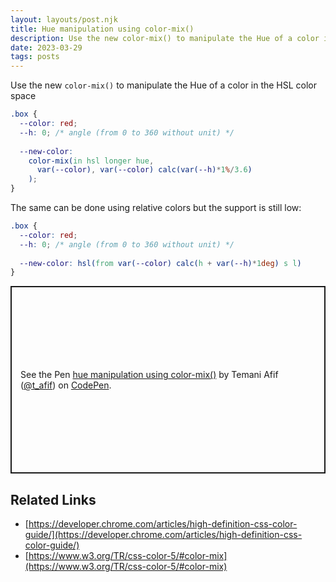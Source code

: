```yaml
---
layout: layouts/post.njk
title: Hue manipulation using color-mix()
description: Use the new color-mix() to manipulate the Hue of a color in the HSL color space
date: 2023-03-29
tags: posts
---
```


Use the new `color-mix()` to manipulate the Hue of a color in the HSL color space

```css
.box {
  --color: red; 
  --h: 0; /* angle (from 0 to 360 without unit) */
  
  --new-color: 
    color-mix(in hsl longer hue, 
      var(--color), var(--color) calc(var(--h)*1%/3.6)
    );
}
```

The same can be done using relative colors but the support is still low:

```css
.box {
  --color: red; 
  --h: 0; /* angle (from 0 to 360 without unit) */
  
  --new-color: hsl(from var(--color) calc(h + var(--h)*1deg) s l)
}
``` 

<p class="codepen" data-height="300" data-default-tab="result" data-slug-hash="VwGNQEv" data-preview="true" data-user="t_afif" style="height: 300px; box-sizing: border-box; display: flex; align-items: center; justify-content: center; border: 2px solid; margin: 1em 0; padding: 1em;">
  <span>See the Pen <a href="https://codepen.io/t_afif/pen/VwGNQEv">
  hue manipulation using color-mix()</a> by Temani Afif (<a href="https://codepen.io/t_afif">@t_afif</a>)
  on <a href="https://codepen.io">CodePen</a>.</span>
</p>
<script async src="https://cpwebassets.codepen.io/assets/embed/ei.js"></script>

## Related Links

* [https://developer.chrome.com/articles/high-definition-css-color-guide/](https://developer.chrome.com/articles/high-definition-css-color-guide/)
* [https://www.w3.org/TR/css-color-5/#color-mix](https://www.w3.org/TR/css-color-5/#color-mix)
